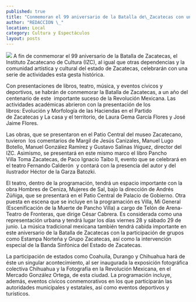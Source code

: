 ```yaml
---
published: true
title: "Conmemoran el 99 aniversario de la Batalla de\_Zacatecas con una serie de actividades"
author: "REDACCION \_"
location: Local
category: Cultura y Espectáculos
layout: posts
---
```


![](http://i.imgur.com/AM5J4Lfm.jpg)
A fin de conmemorar el 99 aniversario de la Batalla de Zacatecas, el Instituto Zacatecano de Cultura (IZC), al igual que otras dependencias y la comunidad artística y cultural del estado de Zacatecas, celebrarán con una serie de actividades esta gesta histórica.

Con presentaciones de libros, teatro, música, y eventos cívicos y deportivos, se habrán de conmemorar la Batalla de Zacatecas, a un año del centenario de este  importante suceso de la Revolución Mexicana.
Las actividades académicas abrieron con la presentación de los libros: Evolución y Morfología de las Haciendas en el Partido de Zacatecas y La casa y el territorio, de Laura Gema García Flores y José Jaime Flores.

Las obras, que se presentaron en el Patio Central del museo Zacatecano, tuvieron  los comentarios de Margil de Jesús Canizales, Manuel Lugo Botello, Manuel González Ramírez y Gustavo Salinas Iñiguez, director del IZC.
Asimismo, se presentará en este mismo marco el libro Pancho Villa Toma Zacatecas, de Paco Ignacio Taibo II, evento que se celebrará en el teatro Fernando Calderón  y contará con la presencia del autor y del ilustrador Héctor de la Garza Batozki.

El teatro, dentro de la programación, tendrá un espacio importante con la obra Hombres de Ceniza, Mujeres de Sal, bajo la dirección de Andrés Zúñiga, que se presentará en el Patio Central de Palacio de Gobierno.
Otra puesta en escena que se incluye en la programación es Villa, Mi General (Escenificación de la Muerte de Pancho Villa) a cargo de Telón de Arena-Teatro de Fronteras, que dirige César Cabrera. Es considerada como una representación urbana y tendrá lugar los días viernes 28 y sábado 29 de junio.
La música tradicional mexicana también tendrá cabida importante en este aniversario de la Batalla de Zacatecas con la participación de grupos como Estampa Norteña y Grupo Zacatecas, así como la intervención especial de la Banda Sinfónica del Estado de Zacatecas.

La participación de estados como Coahuila, Durango y Chihuahua hará de éste un singular acontecimiento, al ser inaugurada la exposición fotográfica colectiva Chihuahua y la Fotografía en la Revolución Mexicana, en el Mercado González Ortega, de esta ciudad.
La programación incluye, además, eventos cívicos conmemorativos en los que participarán las autoridades municipales y estatales, así como eventos deportivos y turísticos.
